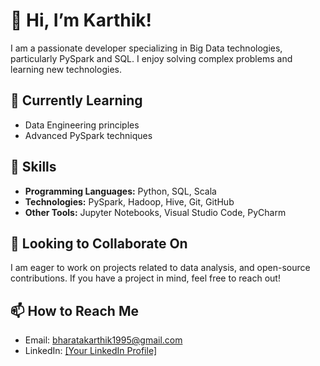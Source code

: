 # 👋 Hi, I’m Karthik!

I am a passionate developer specializing in Big Data technologies, particularly PySpark and SQL. I enjoy solving complex problems and learning new technologies.

## 🌱 Currently Learning
- Data Engineering principles
- Advanced PySpark techniques


## 🔧 Skills
- **Programming Languages:** Python, SQL, Scala
- **Technologies:** PySpark, Hadoop, Hive, Git, GitHub
- **Other Tools:** Jupyter Notebooks, Visual Studio Code, PyCharm

## 💞 Looking to Collaborate On
I am eager to work on projects related to data analysis, and open-source contributions. If you have a project in mind, feel free to reach out!

## 📫 How to Reach Me
- Email: bharatakarthik1995@gmail.com
- LinkedIn: [[Your LinkedIn Profile]](https://www.linkedin.com/in/karthikbharata)

